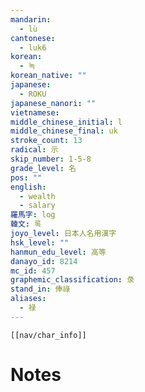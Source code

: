 ```yaml
---
mandarin:
  - lù
cantonese:
  - luk6
korean:
  - 녹
korean_native: ""
japanese:
  - ROKU
japanese_nanori: ""
vietnamese:
middle_chinese_initial: l
middle_chinese_final: uk
stroke_count: 13
radical: 示
skip_number: 1-5-8
grade_level: 名
pos: ""
english:
  - wealth
  - salary
羅馬字: log
韓文: 록
joyo_level: 日本人名用漢字
hsk_level: ""
hanmun_edu_level: 高等
danayo_id: 8214
mc_id: 457
graphemic_classification: 彔
stand_in: 俸祿
aliases:
  - 禄
---
```

```meta-bind-embed
[[nav/char_info]]
```

# Notes
